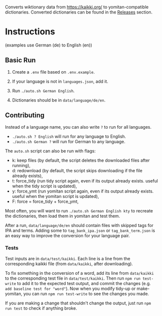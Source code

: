Converts wiktionary data from https://kaikki.org/ to yomitan-compatible dictionaries. Converted dictionaries can be found in the [Releases](https://github.com/themoeway/kaikki-to-yomitan/releases) section.

# Instructions

(examples use German (de) to English (en))

## Basic Run

1. Create a `.env` file based on `.env.example`.

2. If your language is not in `languages.json`, add it.

3. Run `./auto.sh German English`.

4. Dictionaries should be in `data/language/de/en`.

## Contributing

Instead of a language name, you can also write `?` to run for all languages.
- `./auto.sh ? English` will run for any language to English.
- `./auto.sh German ?` will run for German to any language.

The `auto.sh` script can also be run with flags:

- k: keep files (by default, the script deletes the downloaded files after running),
- d: redownload (by default, the script skips downloading if the file already exists),
- t: force_tidy (run tidy script again, even if its output already exists. useful when the tidy script is updated),
- y: force_ymt (run yomitan script again, even if its output already exists. useful when the yomitan script is updated),
- F: force = force_tidy + force_ymt,

Most often, you will want to run `./auto.sh German English kty` to recreate the dictionaries, then load them in yomitan and test them.

After a run, `data/language/de/en` should contain files with skipped tags for IPA and terms. Adding some to `tag_bank_ipa.json` or `tag_bank_term.json` is an easy way to improve the conversion for your language pair. 

### Tests

Test inputs are in `data/test/kaikki`. Each line is a line from the corresponding kaikki file (from `data/kaikki`, after downloading). 

To fix something in the conversion of a word, add its line from `data/kaikki` to the corresponding test file in `data/test/kaikki`. 
Then run `npm run test-write` to add it to the expected test output, and commit the changes (e.g. `add baseline test for "word"`).
Now when you modify tidy-up or make-yomitan, you can run `npm run test-write` to see the changes you made.

If you are making a change that shouldn't change the output, just run `npm run test` to check if anything broke.